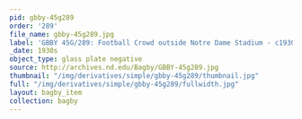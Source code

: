 ```yaml
---
pid: gbby-45g289
order: '289'
file_name: gbby-45g289.jpg
label: 'GBBY 45G/289: Football Crowd outside Notre Dame Stadium - c1930s'
_date: 1930s
object_type: glass plate negative
source: http://archives.nd.edu/Bagby/GBBY-45g289.jpg
thumbnail: "/img/derivatives/simple/gbby-45g289/thumbnail.jpg"
full: "/img/derivatives/simple/gbby-45g289/fullwidth.jpg"
layout: bagby_item
collection: bagby
---
```

